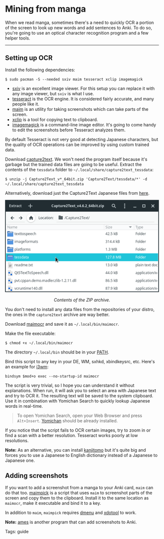 # Mining from manga

When we read manga,
sometimes there's a need to quickly OCR a portion of the screen
to look up new words and add sentences to Anki.
To do so, you're going to use an optical character recognition program and a few helper tools.

****

## Setting up OCR

Install the following dependencies:

```
$ sudo pacman -S --needed sxiv maim tesseract xclip imagemagick
```

* [sxiv](https://wiki.archlinux.org/title/Sxiv)
is an excellent image viewer.
For this setup you can replace it with any image viewer, but `sxiv` is what I use.
* [tesseract](https://github.com/tesseract-ocr/tesseract)
is the OCR engine. It is considered fairly accurate, and many people like it.
* [maim](https://github.com/naelstrof/maim)
is an utility for taking screenshots which can take parts of the screen.
* [xclip](https://github.com/astrand/xclip)
is a tool for copying text to clipboard.
* [imagemagick](https://wiki.archlinux.org/title/ImageMagick)
is a command-line image editor.
It's going to come handy to edit the screenshots before Tesseract analyzes them.

By default Tesseract is not very good at detecting Japanese characters,
but the quality of OCR operations can be improved by using custom trained data.

Download [capture2text](http://capture2text.sourceforge.net/#download).
We won't need the program itself because it's garbage
but the trained data files are going to be useful.
Extract the contents of the `tessdata` folder to `~/.local/share/capture2text_tessdata`:

```
$ unzip -j Capture2Text_v*_64bit.zip 'Capture2Text/tessdata/*' -d ~/.local/share/capture2text_tessdata
```

Alternatively, download just the Capture2Text Japanese files from
[here](https://sourceforge.net/projects/capture2text/files/Dictionaries/Japanese.zip/download).

<p align="center"><img class="shadow" alt="capture2text archive" src="img/capture2text.webp"></p>
<p align="center"><i>Contents of the ZIP archive.</i></p>

You don't need to install any data files from the repositories of your distro,
the ones in the `capture2text` archive are way better.

Download
[maimocr](https://github.com/tatsumoto-ren/dotfiles/blob/main/.local/bin/maimocr)
and save it as `~/.local/bin/maimocr`.

Make the file executable:

```
$ chmod +x ~/.local/bin/maimocr
```

The directory `~/.local/bin` should be in your
[PATH](faq.html#how-do-i-add-a-directory-to-the-path).

Bind this script to any key in your DE, WM, sxhkd, xbindkeysrc, etc. Here's an example for
[i3wm](https://i3wm.org/):

```
bindsym $mod+o exec --no-startup-id maimocr
```

The script is very trivial, so I hope you can understand it without explanations.
When run, it will ask you to select an area with Japanese text and try to OCR it.
The resulting text will be saved to the system clipboard.
Use it in combination with Yomichan Search
to quickly lookup Japanese words in real-time.

> To open Yomichan Search, open your Web Browser and press `Alt+Insert`.
> [Yomichan](https://foosoft.net/projects/yomichan/) should be already installed.

If you notice that the script fails to OCR certain images,
try to zoom in or find a scan with a better resolution.
Tesseract works poorly at low resolutions.

**Note:** As an alternative, you can install [kanjitomo](https://aur.archlinux.org/packages/kanjitomo/)
but it's quite big and forces you to use a Japanese to English dictionary
instead of a Japanese to Japanese one.

## Adding screenshots

If you want to add a screenshot from a manga to your Anki card, `maim` can do that too.
[maimpick](https://github.com/tatsumoto-ren/dotfiles/blob/main/.local/bin/maimpick)
is a script that uses `maim` to screenshot parts of the screen and copy them to the clipboard.
Install it to the same location as `maimocr`, make it executable and bind it to a key.

In addition to `maim`, `maimpick` requires
[dmenu](https://wiki.archlinux.org/title/dmenu)
and
[xdotool](https://archlinux.org/packages/?name=xdotool)
to work.

**Note:**
[ames](https://github.com/Ajatt-Tools/ames)
is another program that can add screenshots to Anki.

Tags: guide
